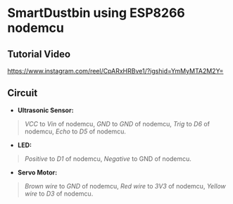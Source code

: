 # SmartDustbin using ESP8266 nodemcu

## Tutorial Video
https://www.instagram.com/reel/CpARxHRBve1/?igshid=YmMyMTA2M2Y=

## Circuit

- **Ultrasonic Sensor:** 
> *VCC* to *Vin* of nodemcu, *GND* to *GND* of nodemcu, *Trig* to *D6* of nodemcu, *Echo* to *D5* of nodemcu.

- **LED:** 
> *Positive* to *D1* of nodemcu, *Negative* to GND of nodemcu.

- **Servo Motor:** 
> *Brown wire* to *GND* of nodemcu, *Red wire* to *3V3* of nodemcu, *Yellow wire* to *D3* of nodemcu.
